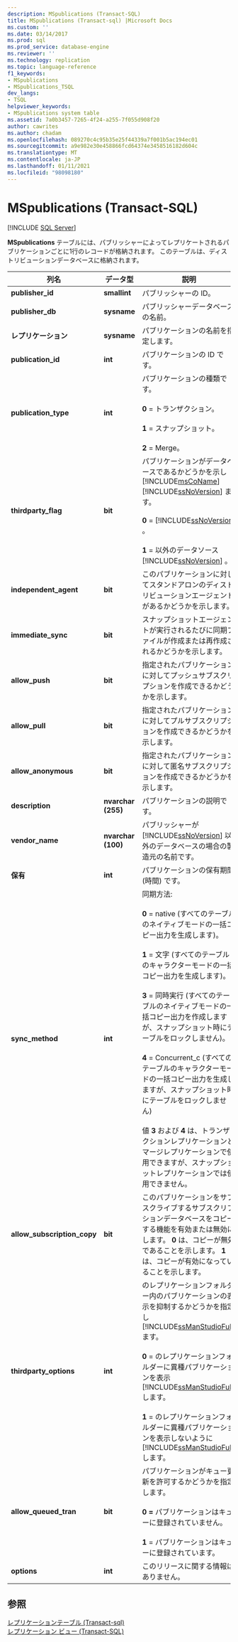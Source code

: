 ```yaml
---
description: MSpublications (Transact-SQL)
title: MSpublications (Transact-sql) |Microsoft Docs
ms.custom: ''
ms.date: 03/14/2017
ms.prod: sql
ms.prod_service: database-engine
ms.reviewer: ''
ms.technology: replication
ms.topic: language-reference
f1_keywords:
- MSpublications
- MSpublications_TSQL
dev_langs:
- TSQL
helpviewer_keywords:
- MSpublications system table
ms.assetid: 7a0b3457-7265-4f24-a255-7f055d908f20
author: cawrites
ms.author: chadam
ms.openlocfilehash: 089270c4c95b35e25f44339a7f001b5ac194ec01
ms.sourcegitcommit: a9e982e30e458866fcd64374e3458516182d604c
ms.translationtype: MT
ms.contentlocale: ja-JP
ms.lasthandoff: 01/11/2021
ms.locfileid: "98098180"
---
```

# <a name="mspublications-transact-sql"></a>MSpublications (Transact-SQL)
[!INCLUDE [SQL Server](../../includes/applies-to-version/sqlserver.md)]

  **MSpublications** テーブルには、パブリッシャーによってレプリケートされるパブリケーションごとに1行のレコードが格納されます。 このテーブルは、ディストリビューションデータベースに格納されます。  
  
|列名|データ型|説明|  
|-----------------|---------------|-----------------|  
|**publisher_id**|**smallint**|パブリッシャーの ID。|  
|**publisher_db**|**sysname**|パブリッシャーデータベースの名前。|  
|**レプリケーション**|**sysname**|パブリケーションの名前を指定します。|  
|**publication_id**|**int**|パブリケーションの ID です。|  
|**publication_type**|**int**|パブリケーションの種類です。<br /><br /> **0** = トランザクション。<br /><br /> **1** = スナップショット。<br /><br /> **2** = Merge。|  
|**thirdparty_flag**|**bit**|パブリケーションがデータベースであるかどうかを示し [!INCLUDE[msCoName](../../includes/msconame-md.md)] [!INCLUDE[ssNoVersion](../../includes/ssnoversion-md.md)] ます。<br /><br /> **0**  =  [!INCLUDE[ssNoVersion](../../includes/ssnoversion-md.md)] 。<br /><br /> **1** = 以外のデータソース [!INCLUDE[ssNoVersion](../../includes/ssnoversion-md.md)] 。|  
|**independent_agent**|**bit**|このパブリケーションに対してスタンドアロンのディストリビューションエージェントがあるかどうかを示します。|  
|**immediate_sync**|**bit**|スナップショットエージェントが実行されるたびに同期ファイルが作成または再作成されるかどうかを示します。|  
|**allow_push**|**bit**|指定されたパブリケーションに対してプッシュサブスクリプションを作成できるかどうかを示します。|  
|**allow_pull**|**bit**|指定されたパブリケーションに対してプルサブスクリプションを作成できるかどうかを示します。|  
|**allow_anonymous**|**bit**|指定されたパブリケーションに対して匿名サブスクリプションを作成できるかどうかを示します。|  
|**description**|**nvarchar (255)**|パブリケーションの説明です。|  
|**vendor_name**|**nvarchar (100)**|パブリッシャーが [!INCLUDE[ssNoVersion](../../includes/ssnoversion-md.md)] 以外のデータベースの場合の製造元の名前です。|  
|**保有**|**int**|パブリケーションの保有期間 (時間) です。|  
|**sync_method**|**int**|同期方法:<br /><br /> **0** = native (すべてのテーブルのネイティブモードの一括コピー出力を生成します)。<br /><br /> **1** = 文字 (すべてのテーブルのキャラクターモードの一括コピー出力を生成します)。<br /><br /> **3** = 同時実行 (すべてのテーブルのネイティブモードの一括コピー出力を作成しますが、スナップショット時にテーブルをロックしません)。<br /><br /> **4** = Concurrent_c (すべてのテーブルのキャラクターモードの一括コピー出力を生成しますが、スナップショット時にテーブルをロックしません)<br /><br /> 値 **3** および **4** は、トランザクションレプリケーションとマージレプリケーションで使用できますが、スナップショットレプリケーションでは使用できません。|  
|**allow_subscription_copy**|**bit**|このパブリケーションをサブスクライブするサブスクリプションデータベースをコピーする機能を有効または無効にします。 **0** は、コピーが無効であることを示します。 **1** は、コピーが有効になっていることを示します。|  
|**thirdparty_options**|**int**|のレプリケーションフォルダー内のパブリケーションの表示を抑制するかどうかを指定し [!INCLUDE[ssManStudioFull](../../includes/ssmanstudiofull-md.md)] ます。<br /><br /> **0** = のレプリケーションフォルダーに異種パブリケーションを表示 [!INCLUDE[ssManStudioFull](../../includes/ssmanstudiofull-md.md)] します。<br /><br /> **1** = のレプリケーションフォルダーに異種パブリケーションを表示しないように [!INCLUDE[ssManStudioFull](../../includes/ssmanstudiofull-md.md)] します。|  
|**allow_queued_tran**|**bit**|パブリケーションがキュー更新を許可するかどうかを指定します。<br /><br /> **0 =** パブリケーションはキューに登録されていません。<br /><br /> **1** = パブリケーションはキューに登録されています。|  
|**options**|**int**|このリリースに関する情報はありません。|  
  
## <a name="see-also"></a>参照  
 [レプリケーションテーブル &#40;Transact-sql&#41;](../../relational-databases/system-tables/replication-tables-transact-sql.md)   
 [レプリケーション ビュー &#40;Transact-SQL&#41;](../../relational-databases/system-views/replication-views-transact-sql.md)  
  
  
